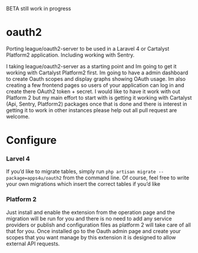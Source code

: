 BETA still work in progress

oauth2
======

Porting league/oauth2-server to be used in a Laravel 4 or Cartalyst Platform2 application. Including working with Sentry.

I taking league/oauth2-server as a starting point and Im going to get it working with Cartalyst Platform2 first. Im going to have a admin dashboard to create Oauth scopes and display graphs showing OAuth usage. Im also creating a few frontend pages so users of your application can log in and create there OAuth2 token + secret. I would like to have it work with out Platform 2 but my main effort to start with is getting it working with Cartalyst (Api, Sentry, Platform2) packages once that is done and there is interest in getting it to work in other instances please help out all pull request are welcome.

Configure
=========
### Larvel 4
If you’d like to migrate tables, simply run `php artisan migrate --package=apps4u/oauth2` from the command line. Of course, feel free to write your own migrations which insert the correct tables if you’d like

### Platform 2
Just install and enable the extension from the operation page and the migration will be run for you and there is no need to add any service providers or publish and configuration files as platform 2 will take care of all that for you.
Once installed go to the Oauth admin page and create your scopes that you want manage by this extension it is designed to allow external API requests.
